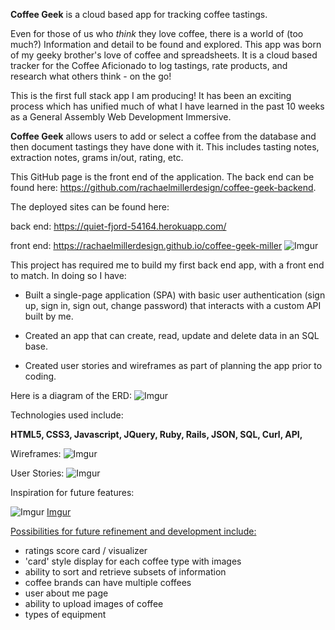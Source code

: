 **Coffee Geek** is a cloud based app for tracking coffee tastings.

Even for those of us who *think* they love coffee, there is a world of (too much?) Information and detail to be found and explored.  This app was born of my geeky brother's love of coffee and spreadsheets.  It is a cloud based tracker for the Coffee Aficionado to log tastings, rate products, and research what others think - on the go!

This is the first full stack app I am producing! It has been an exciting process which has unified much of what I have learned in the past 10 weeks as a General Assembly Web Development Immersive.

**Coffee Geek** allows users to add or select a coffee from the database and then document tastings they have done with it. This includes tasting notes, extraction notes, grams in/out, rating, etc.

This GitHub page is the front end of the application.  The back end can be found here: https://github.com/rachaelmillerdesign/coffee-geek-backend.

The deployed sites can be found here:

back end: https://quiet-fjord-54164.herokuapp.com/

front end: https://rachaelmillerdesign.github.io/coffee-geek-miller
![Imgur](https://i.imgur.com/smrPJgJ.png)

This project has required me to build my first back end app, with a front end to match.  In doing so I have:



- Built a single-page application (SPA) with basic user authentication (sign up, sign in, sign out, change password) that interacts with a custom API built by me.

- Created an app that can create, read, update and delete data in an SQL base.

- Created user stories and wireframes as part of planning the app prior to coding.

Here is a diagram of the ERD:
![Imgur](https://i.imgur.com/oqTd3D1.png)

Technologies used include:

**HTML5, CSS3, Javascript, JQuery, Ruby, Rails, JSON, SQL, Curl, API,**

Wireframes:
![Imgur](https://i.imgur.com/1NNyAFJ.png)

User Stories:
![Imgur](https://i.imgur.com/GQLURGM.jpg)

Inspiration for future features:

![Imgur](https://i.imgur.com/T68dlcC.jpg)
[Imgur](https://i.imgur.com/pIXchuK.jpg)

<u>Possibilities for future refinement and development include:</u>

- ratings score card / visualizer
- 'card' style display for each coffee type with images
- ability to sort and retrieve subsets of information
- coffee brands can have multiple coffees
- user about me page
- ability to upload images of coffee
- types of equipment
